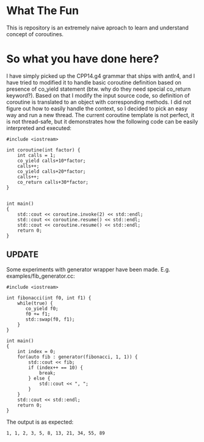 What The Fun
============
This is repository is an extremely naive aproach to learn and understand concept of coroutines.

So what you have done here?
===========================
I have simply picked up the CPP14.g4 grammar that ships with antlr4, and I have tried to modified it to handle basic coroutine definition based on presence of co\_yield statement (btw. why do they need special co\_return keyword?). Based on that I modify the input source code, so definition of coroutine is translated to an object with corresponding methods. I did not figure out how to easily handle the context, so I decided to pick an easy way and run a new thread. The current coroutine template is not perfect, it is not thread-safe, but it demonstrates how the following code can be easily interpreted and executed:
```
#include <iostream>

int coroutine(int factor) {
    int calls = 1;
    co_yield calls+10*factor;
    calls++;
    co_yield calls+20*factor;
    calls++;
    co_return calls+30*factor;
}


int main()
{
    std::cout << coroutine.invoke(2) << std::endl;
    std::cout << coroutine.resume() << std::endl;
    std::cout << coroutine.resume() << std::endl;
    return 0;
}
```

UPDATE
------
Some experiments with generator wrapper have been made. E.g. examples/fib_generator.cc:
```
#include <iostream>

int fibonacci(int f0, int f1) {
    while(true) {
       co_yield f0;
       f0 += f1;
       std::swap(f0, f1);
    }
}

int main()
{
    int index = 0;
    for(auto fib : generator(fibonacci, 1, 1)) {
        std::cout << fib;
        if (index++ == 10) {
            break;
        } else {
            std::cout << ", ";
        }
    }
    std::cout << std::endl;
    return 0;
}
```
The output is as expected:
```
1, 1, 2, 3, 5, 8, 13, 21, 34, 55, 89
```

